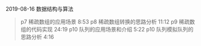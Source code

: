 2019-08-16
数据结构与算法
> p7 稀疏数组的应用场景  8:53
> p8 稀疏数组转换的思路分析 11:12
> p9 稀疏数组的代码实现 24:19
> p10 队列的应用场景和介绍 5:22
> p10 队列模拟队列的思路分析 4:16
